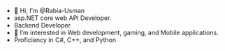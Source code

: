- 👋 Hi, I’m @Rabia-Usman
- asp.NET core web API Developer.
- Backend Developer
- 👀 I’m interested in Web development, gaming, and Mobile applications.
- Proficiency in C#, C++, and Python


<!---
Rabia-Usman/Rabia-Usman is a ✨ special ✨ repository because its `README.md` (this file) appears on your GitHub profile.
You can click the Preview link to take a look at your changes.
--->
